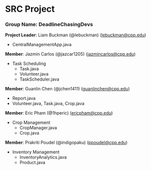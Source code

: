 # SRC Project 

### Group Name: DeadlineChasingDevs

**Project Leader**: Liam Buckman (@lebuckman) (lebuckman@cpp.edu)
- CentralManagementApp.java
  
**Member**: Jazmin Carlos (@jazcar1205) (jazmincarlos@cpp.edu)
- Task Scheduling
    - Task.java
    - Volunteer.java
    - TaskScheduler.java
  
**Member**: Guanlin Chen (@jchen1411) (guanlinchen@cpp.edu)
 - Report.java
 - Volunteer.java, Task.java, Crop.java
 
**Member**: Eric Pham (@1hperic) (ericpham@cpp.edu)
- Crop Management
    - CropManager.java
    - Crop.java

**Member**: Prakriti Poudel (@indigopaku) (ppoudel@cpp.edu)
- Inventory Management
    - InventoryAnalytics.java
    - Product.java
